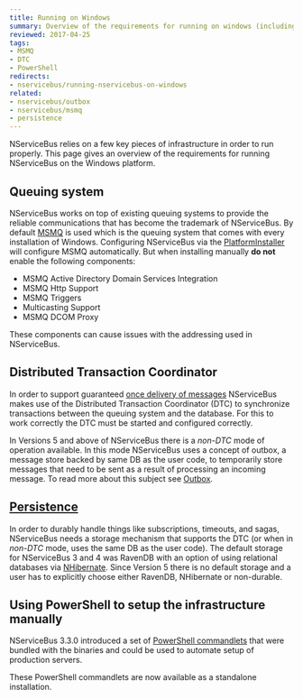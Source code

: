 ```yaml
---
title: Running on Windows
summary: Overview of the requirements for running on windows (including MSMQ, DTC, persistence and PowerShell).
reviewed: 2017-04-25
tags:
- MSMQ
- DTC
- PowerShell
redirects:
- nservicebus/running-nservicebus-on-windows
related:
- nservicebus/outbox
- nservicebus/msmq
- persistence
---
```


NServiceBus relies on a few key pieces of infrastructure in order to run properly. This page gives an overview of the requirements for running NServiceBus on the Windows platform.


## Queuing system

NServiceBus works on top of existing queuing systems to provide the reliable communications that has become the trademark of NServiceBus. By default [MSMQ](/nservicebus/msmq/) is used which is the queuing system that comes with every installation of Windows. Configuring NServiceBus via the [PlatformInstaller](https://particular.net/downloads) will configure MSMQ automatically. But when installing manually **do not** enable the following components:

 * MSMQ Active Directory Domain Services Integration
 * MSMQ Http Support
 * MSMQ Triggers
 * Multicasting Support
 * MSMQ DCOM Proxy

These components can cause issues with the addressing used in NServiceBus.


## Distributed Transaction Coordinator

In order to support guaranteed [once delivery of messages](/nservicebus/operations/transactions-message-processing.md) NServiceBus makes use of the Distributed Transaction Coordinator (DTC) to synchronize transactions between the queuing system and the database. For this to work correctly the DTC must be started and configured correctly.

In Versions 5 and above of NServiceBus there is a _non-DTC_ mode of operation available. In this mode NServiceBus uses a concept of outbox, a message store backed by same DB as the user code, to temporarily store messages that need to be sent as a result of processing an incoming message. To read more about this subject see [Outbox](/nservicebus/outbox/).


## [Persistence](/persistence/)

In order to durably handle things like subscriptions, timeouts, and sagas, NServiceBus needs a storage mechanism that supports the DTC (or when in _non-DTC_ mode, uses the same DB as the user code). The default storage for NServiceBus 3 and 4 was RavenDB with an option of using relational databases via [NHibernate](/persistence/nhibernate/). Since Version 5 there is no default storage and a user has to explicitly choose either RavenDB, NHibernate or non-durable.


## Using PowerShell to setup the infrastructure manually

NServiceBus 3.3.0 introduced a set of [PowerShell commandlets](management-using-powershell.md) that were bundled with the binaries and could be used to automate setup of production servers.

These PowerShell commandlets are now available as a standalone installation.
